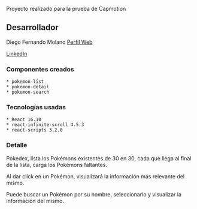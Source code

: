 Proyecto realizado para la prueba de Capmotion

## Desarrollador
Diego Fernando Molano 
[Perfil Web](https://dmolano26.github.io/)

[LinkedIn](https://www.linkedin.com/in/dmolano26/)

### Componentes creados
    * pokemon-list
    * pokemon-detail
    * pokemon-search

### Tecnologías usadas
    * React 16.10
    * react-infinite-scroll 4.5.3
    * react-scripts 3.2.0

### Detalle
Pokedex, lista los Pokémons existentes de 30 en 30, cada que llega al final
de la lista, carga los Pokémons faltantes.

Al dar click en un Pokémon, visualizará la información más relevante del mismo.

Puede buscar un Pokémon por su nombre, seleccionarlo y visualizar la información del mismo.